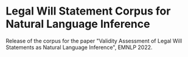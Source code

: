 # Legal Will Statement Corpus for Natural Language Inference

Release of the corpus for the paper "Validity Assessment of Legal Will
Statements as Natural Language Inference", EMNLP 2022.